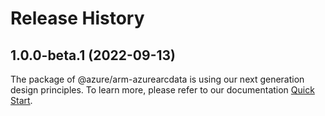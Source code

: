 # Release History
    
## 1.0.0-beta.1 (2022-09-13)

The package of @azure/arm-azurearcdata is using our next generation design principles. To learn more, please refer to our documentation [Quick Start](https://aka.ms/js-track2-quickstart).
